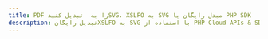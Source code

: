 ---title: PDF را به  تبدیل کنیدSVG، XSLFO به SVG مبدل رایگان یا PHP SDKdescription: تبدیل رایگانXSLFO به SVG با استفاده از PHP Cloud APIs & SDK همچنین اسناد PDF را در Cloud ایجاد، ویرایش و رندر کنید.---